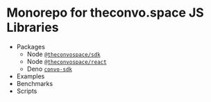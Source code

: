 # Monorepo for theconvo.space JS Libraries

- Packages
  - Node
    [`@theconvospace/sdk`](https://github.com/anudit/convosdk/tree/main/packages/sdk)
  - Node
    [`@theconvospace/react`](https://github.com/anudit/convosdk/tree/main/packages/react)
  - Deno
    [`convo-sdk`](https://github.com/anudit/convosdk/tree/main/packages/sdk-deno)
- Examples
- Benchmarks
- Scripts

